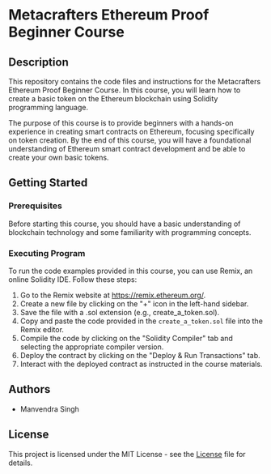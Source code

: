 # Metacrafters Ethereum Proof Beginner Course

## Description

This repository contains the code files and instructions for the Metacrafters Ethereum Proof Beginner Course. In this course, you will learn how to create a basic token on the Ethereum blockchain using Solidity programming language.

The purpose of this course is to provide beginners with a hands-on experience in creating smart contracts on Ethereum, focusing specifically on token creation. By the end of this course, you will have a foundational understanding of Ethereum smart contract development and be able to create your own basic tokens.

## Getting Started

### Prerequisites

Before starting this course, you should have a basic understanding of blockchain technology and some familiarity with programming concepts.

### Executing Program

To run the code examples provided in this course, you can use Remix, an online Solidity IDE. Follow these steps:

1. Go to the Remix website at https://remix.ethereum.org/.
2. Create a new file by clicking on the "+" icon in the left-hand sidebar.
3. Save the file with a .sol extension (e.g., create_a_token.sol).
4. Copy and paste the code provided in the `create_a_token.sol` file into the Remix editor.
5. Compile the code by clicking on the "Solidity Compiler" tab and selecting the appropriate compiler version.
6. Deploy the contract by clicking on the "Deploy & Run Transactions" tab.
7. Interact with the deployed contract as instructed in the course materials.

## Authors

- Manvendra Singh

## License

This project is licensed under the MIT License - see the [License](License) file for details.
